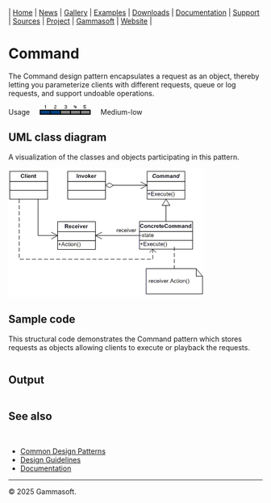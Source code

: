 | [Home](home.md) | [News](news.md) | [Gallery](gallery.md) | [Examples](examples.md) | [Downloads](downloads.md) | [Documentation](documentation.md) | [Support](support.md) | [Sources](https://github.com/gammasoft71/xtd) | [Project](https://sourceforge.net/projects/xtdpro/) | [Gammasoft](gammasoft.md) | [Website](https://gammasoft71.github.io/xtd) |

# Command

The Command design pattern encapsulates a request as an object, thereby letting you parameterize clients with different requests, queue or log requests, and support undoable operations.

Usage     ![Usage](pictures/usage2.png)     Medium-low

## UML class diagram

A visualization of the classes and objects participating in this pattern.

![diagram](pictures/diagrams/uml/design_patterns/command.png)

## Sample code

This structural code demonstrates the Command pattern which stores requests as objects allowing clients to execute or playback the requests.

```cpp

```

## Output

```

```

## See also
​
* [Common Design Patterns](common_design_patterns.md)
* [Design Guidelines](design_guidelines.md)
* [Documentation](documentation.md)

______________________________________________________________________________________________

© 2025 Gammasoft.

